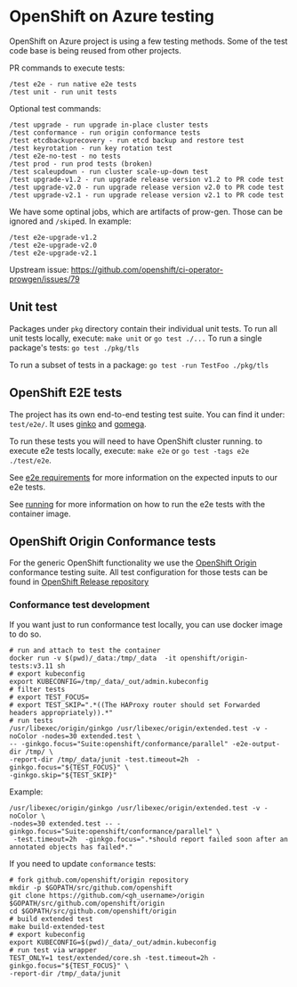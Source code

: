 # OpenShift on Azure testing

OpenShift on Azure project is using a few testing methods. 
Some of the test code base is being reused from other projects.

PR commands to execute tests:
```
/test e2e - run native e2e tests
/test unit - run unit tests
```

Optional test commands:
```
/test upgrade - run upgrade in-place cluster tests
/test conformance - run origin conformance tests
/test etcdbackuprecovery - run etcd backup and restore test
/test keyrotation - run key rotation test
/test e2e-no-test - no tests
/test prod - run prod tests (broken)
/test scaleupdown - run cluster scale-up-down test
/test upgrade-v1.2 - run upgrade release version v1.2 to PR code test
/test upgrade-v2.0 - run upgrade release version v2.0 to PR code test
/test upgrade-v2.1 - run upgrade release version v2.1 to PR code test
```

We have some optinal jobs, which are artifacts of prow-gen.
Those can be ignored and `/skip`ed. In example:
```
/test e2e-upgrade-v1.2
/test e2e-upgrade-v2.0
/test e2e-upgrade-v2.1
```
Upstream issue: https://github.com/openshift/ci-operator-prowgen/issues/79 

## Unit test

Packages under `pkg` directory contain their individual unit tests.
To run all unit tests locally, execute: `make unit` or `go test ./...`
To run a single package's tests:
`go test ./pkg/tls`

To run a subset of tests in a package:
`go test -run TestFoo ./pkg/tls`

## OpenShift E2E tests

The project has its own end-to-end testing test suite. You can find it under:
`test/e2e/`. It uses [ginko](https://github.com/onsi/ginkgo) and [gomega](https://github.com/onsi/gomega).

To run these tests you will need to have OpenShift cluster running.
to execute e2e tests locally, execute: `make e2e` or `go test -tags e2e ./test/e2e`.

See [e2e requirements](e2e/requirements.md) for more information on the expected inputs to our e2e tests.

See [running](e2e/README.md) for more information on how to run the e2e tests with the container image.

## OpenShift Origin Conformance tests

For the generic OpenShift functionality we use the [OpenShift Origin](https://github.com/openshift/origin)
conformance testing suite. All test configuration for those tests can be
found in [OpenShift Release repository](https://github.com/openshift/release/)

### Conformance test development

If you want just to run conformance test locally, you can use docker image to do so.
```
# run and attach to test the container
docker run -v $(pwd)/_data:/tmp/_data  -it openshift/origin-tests:v3.11 sh
# export kubeconfig
export KUBECONFIG=/tmp/_data/_out/admin.kubeconfig
# filter tests
# export TEST_FOCUS=
# export TEST_SKIP=".*((The HAProxy router should set Forwarded headers appropriately)).*"
# run tests
/usr/libexec/origin/ginkgo /usr/libexec/origin/extended.test -v -noColor -nodes=30 extended.test \
-- -ginkgo.focus="Suite:openshift/conformance/parallel" -e2e-output-dir /tmp/ \
-report-dir /tmp/_data/junit -test.timeout=2h  -ginkgo.focus="${TEST_FOCUS}" \
-ginkgo.skip="${TEST_SKIP}"
```

Example:
```
/usr/libexec/origin/ginkgo /usr/libexec/origin/extended.test -v -noColor \
-nodes=30 extended.test -- -ginkgo.focus="Suite:openshift/conformance/parallel" \
 -test.timeout=2h  -ginkgo.focus=".*should report failed soon after an annotated objects has failed*."
```

If you need to update `conformance` tests:
```
# fork github.com/openshift/origin repository
mkdir -p $GOPATH/src/github.com/openshift
git clone https://github.com/<gh_username>/origin $GOPATH/src/github.com/openshift/origin
cd $GOPATH/src/github.com/openshift/origin
# build extended test
make build-extended-test
# export kubeconfig
export KUBECONFIG=$(pwd)/_data/_out/admin.kubeconfig
# run test via wrapper
TEST_ONLY=1 test/extended/core.sh -test.timeout=2h -ginkgo.focus="${TEST_FOCUS}" \
-report-dir /tmp/_data/junit
```
